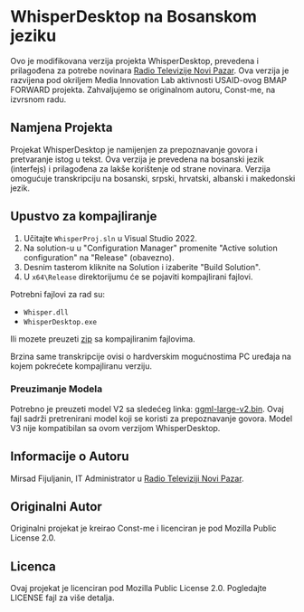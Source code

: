 # WhisperDesktop na Bosanskom jeziku

Ovo je modifikovana verzija projekta WhisperDesktop, prevedena i prilagođena za potrebe novinara [Radio Televizije Novi Pazar](https://rtvnp.rs). Ova verzija je razvijena pod okriljem Media Innovation Lab aktivnosti USAID-ovog BMAP FORWARD projekta. Zahvaljujemo se originalnom autoru, Const-me, na izvrsnom radu.

## Namjena Projekta

Projekat WhisperDesktop je namijenjen za prepoznavanje govora i pretvaranje istog u tekst. Ova verzija je prevedena na bosanski jezik (interfejs) i prilagođena za lakše korištenje od strane novinara. Verzija omogućuje transkripciju na bosanski, srpski, hrvatski, albanski i makedonski jezik. 

## Upustvo za kompajliranje

1. Učitajte `WhisperProj.sln` u Visual Studio 2022.
2. Na solution-u u "Configuration Manager" promenite "Active solution configuration" na "Release" (obavezno).
3. Desnim tasterom kliknite na Solution i izaberite "Build Solution".
4. U `x64\Release` direktorijumu će se pojaviti kompajlirani fajlovi.

Potrebni fajlovi za rad su:
- `Whisper.dll`
- `WhisperDesktop.exe`

Ili mozete preuzeti [zip](https://github.com/mirsadf/WhisperProj/releases/download/v1.0.0/WhisperDesktop.zip) sa kompajliranim fajlovima.

Brzina same transkripcije ovisi o hardverskim mogućnostima PC uređaja na kojem pokrećete kompajliranu verziju. 

### Preuzimanje Modela

Potrebno je preuzeti model V2 sa sledećeg linka: [ggml-large-v2.bin](https://huggingface.co/ggerganov/whisper.cpp/blob/main/ggml-large-v2.bin). Ovaj fajl sadrži pretrenirani model koji se koristi za prepoznavanje govora.
Model V3 nije kompatibilan sa ovom verzijom WhisperDesktop.

## Informacije o Autoru

Mirsad Fijuljanin, IT Administrator u [Radio Televiziji Novi Pazar](https://rtvnp.rs).

## Originalni Autor

Originalni projekat je kreirao Const-me i licenciran je pod Mozilla Public License 2.0.

## Licenca

Ovaj projekat je licenciran pod Mozilla Public License 2.0. Pogledajte LICENSE fajl za više detalja.
